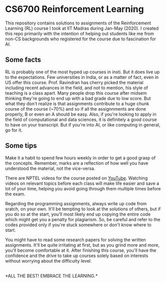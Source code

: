 # CS6700 Reinforcement Learning 

This repository contains solutions to assignments of the Reinforcement Learning (RL) course I took at IIT Madras during Jan-May (2020). I created this repo primarily with the intention of helping out students like me from non-CS backgrounds who registered for the course due to fascination for AI.

## Some facts 

RL is probably one of the most hyped up courses in insti. But it does live up to the expectations. Few universities in India, or as a matter of fact, even in US offer this course. Prof. Ravindran has cherry picked the material including recent advances in the field, and not to mention, his style of teaching is a class apart. Many people drop this course after midsem thinking they're going to end up with a bad grade due to low score. But what they don't realize is that assignments contribute to a huge chunk course of the course (~70%) and so if all the assignnments are done properly, B or even an A should be easy. Also, if you're looking to apply in the field of computational and data sciences, it is definitely a good course to have on your transcript. But if you're into AI, or like computing in general, go for it.

## Some tips 

Make it a habit to spend few hours weekly in order to get a good grasp of the concepts. Remember, marks are a reflection of how well you have understood the material, not the vice-versa.

There are NPTEL videos for the course posted on [YouTube](https://www.youtube.com/watch?v=4CgVEt-BhLA&list=PLyqSpQzTE6M_FwzHFAyf4LSkz_IjMyjD9). Watching videos on relevant topics before each class will make life easier and save a lot of your time, helping you avoid going through them multiple times before the exam.

Regarding the programming assignments, always write up code from sratch, on your own. It'll be tempting to look at the solutions of others, but if you do so at the start, you'll most likely end up copying the entire code which might get you a penalty for plagiarism. So, be careful and refer to the codes provided only if you're stuck somewhere or don't know where to start.

You might have to read some research papers for solving the written assignments. It'll be quite irritating at first, but as you grind more and more, you'll become comfortable at it. After finishing this course, you'll have the confidence and the drive to take up courses solely based on interests without worrying about the difficulty level.

<br />
*ALL THE BEST! EMBRACE THE LEARNING.*

